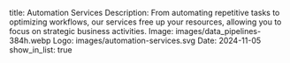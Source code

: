 title: Automation Services
Description: From automating repetitive tasks to optimizing workflows, our services free up your resources, allowing you to focus on strategic business activities.
Image: images/data_pipelines-384h.webp
Logo: images/automation-services.svg
Date: 2024-11-05
show_in_list: true